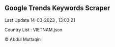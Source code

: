 

## Google Trends Keywords Scraper 
 
Last Update 14-03-2023 , 13:03:21

Country List :
VIETNAM.json



© Abdul Muttaqin 
